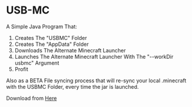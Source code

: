 # USB-MC  

A Simple Java Program That:  
1. Creates The "USBMC" Folder  
2. Creates The "AppData" Folder  
3. Downloads The Alternate Minecraft Launcher  
4. Launches The Alternate Minecraft Launcher With The "--workDir usbmc" Argument  
6. Profit

Also as a BETA File syncing process that will re-sync your local .minecraft with the USBMC Folder, every time the jar is launched.  

Download from [Here][Releases]  

[Releases]: https://github.com/ShayBox/USB-MC/releases/latest
